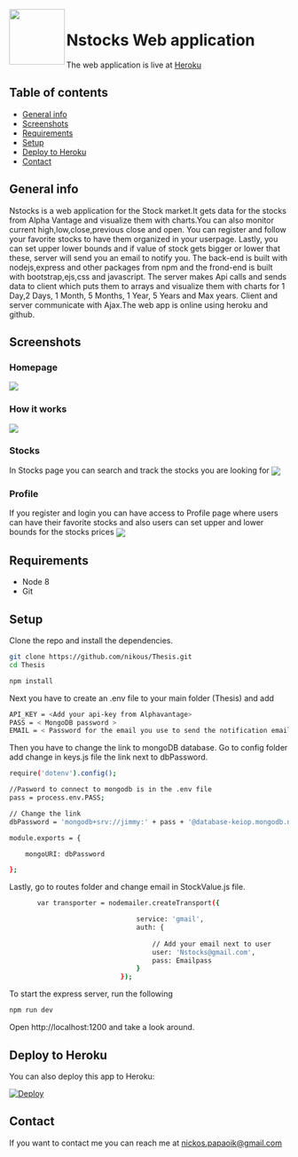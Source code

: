 <img align="left" width="100" height="100" src="https://i.imgur.com/AQkebBz.png">

# Nstocks Web application 

The web application is live at [Heroku](https://nick-thesis.herokuapp.com)


## Table of contents
* [General info](#general-info)
* [Screenshots](#screenshots)
* [Requirements](#Requirements)
* [Setup](#setup)
* [Deploy to Heroku](#deploy-to-heroku)
* [Contact](#contact)

## General info
Nstocks is a web application for the Stock market.It gets data for the stocks from Alpha Vantage
and visualize them with charts.You can also monitor current high,low,close,previous close and open.
You can register and follow your favorite stocks to have them organized in your userpage.
Lastly, you can set upper lower bounds and if value of stock gets bigger or lower that these, 
server will send you an email to notify you. The back-end is built with nodejs,express and other packages from npm 
and the frond-end is built with bootstrap,ejs,css and javascript. The server makes Api calls and sends data to client which
puts them to arrays and visualize them with charts for 1 Day,2 Days, 1 Month, 5 Months, 1 Year, 5 Years and Max years. 
Client and server communicate with Ajax.The web app is online using heroku and github.

## Screenshots
### Homepage
<img align="center"  src="https://i.imgur.com/NoReWqx.png">

### How it works

<img align="center"  src="https://i.imgur.com/3hjj33i.png">

### Stocks

In Stocks page you can search and track the stocks you are looking for 
<img align="center"  src="https://i.imgur.com/e5Lty5s.png">

### Profile

If you register and login you can have access to Profile page where users can have their favorite stocks and also users can set upper and lower bounds for the stocks prices
<img align="center"  src="https://i.imgur.com/p2Wo0im.png">

## Requirements
* Node 8
* Git

## Setup

Clone the repo and install the dependencies.

```bash
git clone https://github.com/nikous/Thesis.git
cd Thesis
```

```bash
npm install
```

Next you have to create an .env file to your main folder (Thesis) and add  


```bash
API_KEY = <Add your api-key from Alphavantage>
PASS = < MongoDB password >
EMAIL = < Password for the email you use to send the notification emails>
```

Then you have to change the link to mongoDB database.
Go to config folder add change in keys.js file the link next to dbPassword.

```bash
require('dotenv').config();

//Pasword to connect to mongodb is in the .env file
pass = process.env.PASS;

// Change the link 
dbPassword = 'mongodb+srv://jimmy:' + pass + '@database-keiop.mongodb.net/test?retryWrites=true&w=majority';

module.exports = {

    mongoURI: dbPassword

};
```
Lastly, go to routes folder and change email in StockValue.js file.


```bash
       var transporter = nodemailer.createTransport({

                                service: 'gmail',
                                auth: {
                                    
                                    // Add your email next to user
                                    user: 'Nstocks@gmail.com',
                                    pass: Emailpass
                                }
                            });
```

To start the express server, run the following


```bash
npm run dev
```
Open http://localhost:1200 and take a look around.

## Deploy to Heroku

You can also deploy this app to Heroku:

[![Deploy](https://www.herokucdn.com/deploy/button.svg)](https://heroku.com/deploy)

## Contact

If you want to contact me you can reach me at nickos.papaoik@gmail.com
